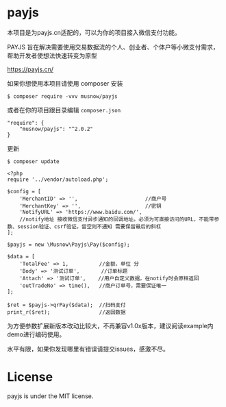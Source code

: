 # payjs
本项目是为payjs.cn适配的，可以为你的项目接入微信支付功能。

PAYJS 旨在解决需要使用交易数据流的个人、创业者、个体户等小微支付需求，帮助开发者使想法快速转变为原型   

https://payjs.cn/


如果你想使用本项目请使用 composer 安装

```$xslt
$ composer require -vvv musnow/payjs
```
或者在你的项目跟目录编辑 ```composer.json```
```$xslt
"require": {
    "musnow/payjs": "^2.0.2"
}
```
更新
```$xslt
$ composer update
```


```$xslt
<?php
require '../vendor/autoload.php';

$config = [
    'MerchantID' => '',                      //商户号
    'MerchantKey' => '',                     //密钥
    'NotifyURL' => 'https://www.baidu.com/', 
    //notify地址 接收微信支付异步通知的回调地址。必须为可直接访问的URL，不能带参数、session验证、csrf验证。留空则不通知 需要保留最后的斜杠
];

$payjs = new \Musnow\Payjs\Pay($config);

$data = [
    'TotalFee' => 1,          //金额，单位 分
    'Body' => '测试订单',       //订单标题
    'Attach' => '测试订单',    //用户自定义数据，在notify时会原样返回
    'outTradeNo' => time(),   //商户订单号，需要保证唯一
];

$ret = $payjs->qrPay($data);  //扫码支付
print_r($ret);                //返回数据

```

为方便参数扩展新版本改动比较大，不再兼容v1.0x版本，建议阅读example内demo进行编码使用。

水平有限，如果你发现哪里有错误请提交issues，感激不尽。


# License
payjs is under the MIT license.
